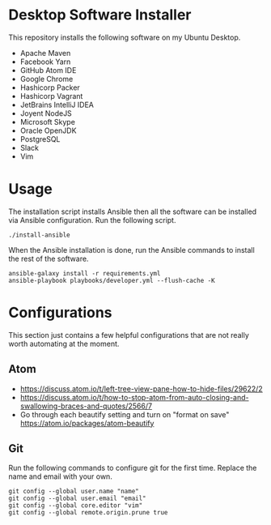 # Desktop Software Installer

This repository installs the following software on my Ubuntu Desktop.

- Apache Maven
- Facebook Yarn
- GitHub Atom IDE
- Google Chrome
- Hashicorp Packer
- Hashicorp Vagrant
- JetBrains IntelliJ IDEA
- Joyent NodeJS
- Microsoft Skype
- Oracle OpenJDK
- PostgreSQL
- Slack
- Vim

# Usage

The installation script installs Ansible then all the software can be installed via Ansible configuration. Run the following script.

```
./install-ansible
```

When the Ansible installation is done, run the Ansible commands to install the rest of the software.

```
ansible-galaxy install -r requirements.yml
ansible-playbook playbooks/developer.yml --flush-cache -K
```

# Configurations

This section just contains a few helpful configurations that are not really worth automating at the moment.

## Atom

- https://discuss.atom.io/t/left-tree-view-pane-how-to-hide-files/29622/2
- https://discuss.atom.io/t/how-to-stop-atom-from-auto-closing-and-swallowing-braces-and-quotes/2566/7
- Go through each beautify setting and turn on "format on save" https://atom.io/packages/atom-beautify

## Git

Run the following commands to configure git for the first time. Replace the name and email with your own.

```
git config --global user.name "name"
git config --global user.email "email"
git config --global core.editor "vim"
git config --global remote.origin.prune true
```
